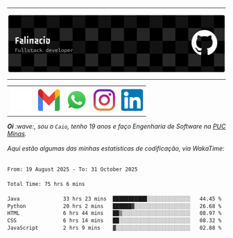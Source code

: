 -----

<div>
<img align="center" alt="Header" src="img/github-header-banner.png"/>
</div>

-----

<div align="center">
<table>
<tr>
 <td align="center" colspan="11"></td>
</tr> 
<tr>

<td><a href="https://github.com/caiofalsantos" target="_blank"><img src="img/github2.png" width="50px" height="50px"/></a>
</td>
<td><a href="mailto:caiofalinacio@gmail.com" target="_blank"><img src="img/gmail3.png" width="50px" height="50px"/></a>
</td>
<td><a href="https://wa.me/5531995597489" target="_blank"><img src="img/wpp2.png" width="50px" height="50px"/></a>
</td>
<td><a href="https://www.instagram.com/caiofalinacio/" target="_blank"><img src="img/insta2.png" width="50px" height="50px"/></a>
</td>
<td><a href="https://www.linkedin.com/in/caio-falinacio-464b18357" target="_blank"><img src="img/linkedin2.png" width="50px" height="50px"/></a>
</td>

</tr>
<tr>
 <td align="center" colspan="11"></td>
</tr> 
</table>
</div>

<div align="justify">
<i><b>Oi</b> :wave:, sou o <code>Caio</code>, tenho 19 anos e faço Engenharia de Software na <a href="https://www.pucminas.br/" target="_blank">PUC Minas</a>.</i> 
<i><br><br>Aqui estão algumas das minhas estatísticas de codificação, via WakaTime:</i>
</div>
<br>
<!--START_SECTION:waka-->

```txt
From: 19 August 2025 - To: 31 October 2025

Total Time: 75 hrs 6 mins

Java              33 hrs 23 mins  ███████████░░░░░░░░░░░░░░   44.45 %
Python            20 hrs 2 mins   ██████▓░░░░░░░░░░░░░░░░░░   26.68 %
HTML              6 hrs 44 mins   ██▒░░░░░░░░░░░░░░░░░░░░░░   08.97 %
CSS               6 hrs 14 mins   ██░░░░░░░░░░░░░░░░░░░░░░░   08.32 %
JavaScript        2 hrs 9 mins    ▓░░░░░░░░░░░░░░░░░░░░░░░░   02.88 %
```

<!--END_SECTION:waka-->







